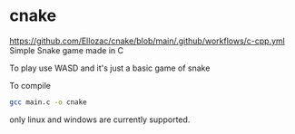 # cnake

https://github.com/Ellozac/cnake/blob/main/.github/workflows/c-cpp.yml
Simple Snake game made in C


To play use WASD
and it's just a basic game of snake


To compile
```bash
gcc main.c -o cnake
```
only linux and windows are currently supported.
